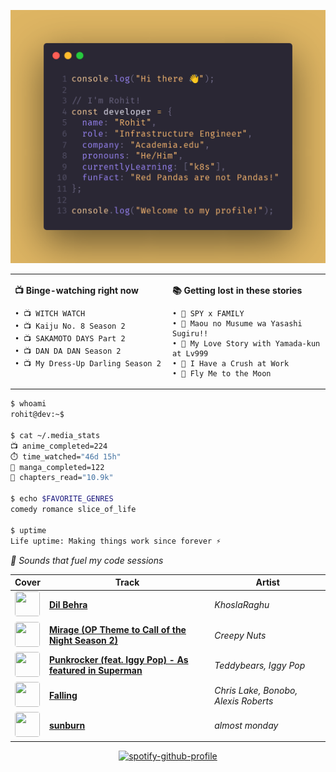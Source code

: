 <div align="center">

![intro](images/intro.png)

</div>

<div align="center">

<table>
<tr>
<td width="50%" valign="top">

**📺 Binge-watching right now**
```
• 📺 WITCH WATCH
• 📺 Kaiju No. 8 Season 2
• 📺 SAKAMOTO DAYS Part 2
• 📺 DAN DA DAN Season 2
• 📺 My Dress-Up Darling Season 2
```

</td>
<td width="50%" valign="top">

**📚 Getting lost in these stories**
```
• 📖 SPY x FAMILY
• 📖 Maou no Musume wa Yasashi Sugiru!!
• 📖 My Love Story with Yamada-kun at Lv999
• 📖 I Have a Crush at Work
• 📖 Fly Me to the Moon
```

</td>
</tr>
</table>

</div>

```bash
$ whoami
rohit@dev:~$ 

$ cat ~/.media_stats
📺 anime_completed=224
⏱️ time_watched="46d 15h"
📖 manga_completed=122  
📄 chapters_read="10.9k"

$ echo $FAVORITE_GENRES
comedy romance slice_of_life

$ uptime
Life uptime: Making things work since forever ⚡
```

*🎵 Sounds that fuel my code sessions*

| Cover | Track | Artist |
|-------|-------|--------|
<img src="https://i.scdn.co/image/ab67616d0000b273e7d1d9a89fbd0ed82571c26b" width="40" height="40" style="border-radius: 4px;"> | **[Dil Behra](https://open.spotify.com/track/6CNvkLUbOVTTwvtyAEPtmR)** | *KhoslaRaghu*
<img src="https://i.scdn.co/image/ab67616d0000b27365be90eeef17d56739f00906" width="40" height="40" style="border-radius: 4px;"> | **[Mirage (OP Theme to Call of the Night Season 2)](https://open.spotify.com/track/3GVNp2UgIp2TN3ra67cxdg)** | *Creepy Nuts*
<img src="https://i.scdn.co/image/ab67616d0000b273f678cc7a20b3da4d95f99f06" width="40" height="40" style="border-radius: 4px;"> | **[Punkrocker (feat. Iggy Pop) - As featured in Superman](https://open.spotify.com/track/7yHRmaBkHKXKJmS1xMzicZ)** | *Teddybears, Iggy Pop*
<img src="https://i.scdn.co/image/ab67616d0000b273eef1231340b1f14dde4816f0" width="40" height="40" style="border-radius: 4px;"> | **[Falling](https://open.spotify.com/track/5LRyR8eIg7fSlH3GsdFqEi)** | *Chris Lake, Bonobo, Alexis Roberts*
<img src="https://i.scdn.co/image/ab67616d0000b273aa21e4d3d70419011eac3ccc" width="40" height="40" style="border-radius: 4px;"> | **[sunburn](https://open.spotify.com/track/5Q9hC6Z25FeRL9xjJIrIwQ)** | *almost monday*

<div align="center">

[![spotify-github-profile](https://spotify-github-profile.kittinanx.com/api/view?uid=infernapexavier&cover_image=true&theme=novatorem&show_offline=true&background_color=121212&interchange=false&bar_color=53b14f&bar_color_cover=true)](https://spotify-github-profile.kittinanx.com/api/view?uid=infernapexavier&redirect=true)

</div>